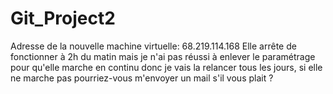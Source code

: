 # Git_Project2
Adresse de la nouvelle machine virtuelle: 68.219.114.168
Elle arrête de fonctionner à 2h du matin mais je n'ai pas réussi à enlever le paramétrage pour qu'elle marche en continu donc je vais la relancer tous les jours, si elle ne marche pas pourriez-vous m'envoyer un mail s'il vous plait ?
